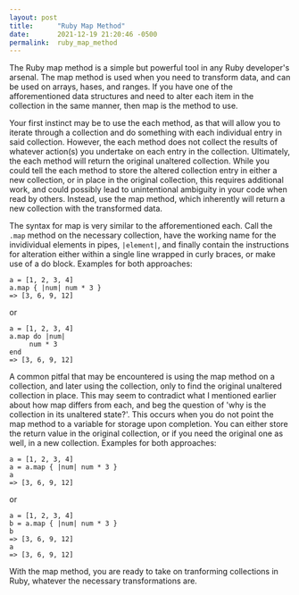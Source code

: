 ```yaml
---
layout: post
title:      "Ruby Map Method"
date:       2021-12-19 21:20:46 -0500
permalink:  ruby_map_method
---
```



The Ruby map method is a simple but powerful tool in any Ruby developer's arsenal. The map method is used when you need to transform data, and can be used on arrays, hases, and ranges. If you have one of the afforementioned data structures and need to alter each item in the collection in the same manner, then map is the method to use.

Your first instinct may be to use the each method, as that will allow you to iterate through a collection and do something with each individual entry in said collection. However, the each method does not collect the results of whatever action(s) you undertake on each entry in the collection. Ultimately, the each method will return the original unaltered collection. While you could tell the each method to store the altered collection entry in either a new collection, or in place in the original collection, this requires additional work, and could possibly lead to unintentional ambiguity in your code when read by others. Instead, use the map method, which inherently will return a new collection with the transformed data.

The syntax for map is very similar to the afforementioned each. Call the `.map` method on the necessary collection, have the working name for the invidividual elements in pipes, `|element|`, and finally contain the instructions for alteration either within a single line wrapped in curly braces, or make use of a do block. Examples for both approaches:

```
a = [1, 2, 3, 4]
a.map { |num| num * 3 }
=> [3, 6, 9, 12]
```

or

```
a = [1, 2, 3, 4]
a.map do |num|
     num * 3 
end
=> [3, 6, 9, 12]
```

A common pitfal that may be encountered is using the map method on a collection, and later using the collection, only to find the original unaltered collection in place. This may seem to contradict what I mentioned earlier about how map differs from each, and beg the question of 'why is the collection in its unaltered state?'. This occurs when you do not point the map method to a variable for storage upon completion. You can either store the return value in the original collection, or if you need the original one as well, in a new collection. Examples for both approaches:

```
a = [1, 2, 3, 4]
a = a.map { |num| num * 3 }
a
=> [3, 6, 9, 12]
```

or 
```
a = [1, 2, 3, 4]
b = a.map { |num| num * 3 }
b
=> [3, 6, 9, 12]
a
=> [3, 6, 9, 12]
```

With the map method, you are ready to take on tranforming collections in Ruby, whatever the necessary transformations are. 

